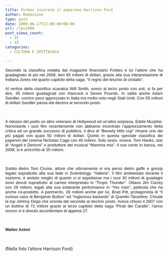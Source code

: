 ```yaml
---
title: Forbes incorona il paperone Harrison Ford
author: Redazione
type: post
date: 2009-06-17T22:00:00+00:00
url: /?p=2496
post_views_count:
  - 15
  - 15
categories:
  - CULTURA E SPETTACOLO

---
```

<p style="text&#45;align: justify; ">
  <font face="Tahoma, sans&#45;serif"><font size="2">Secondo la classifica redatta dal magazine finanziario Forbes &egrave; lui l&#8217;attore che ha guadagnato di pi&ugrave; nel 2008, ben 65 milioni di dollari, grazie alla sua interpretazione di Indiana Jones nel quarto capitolo della saga, &ldquo;Il regno del teschio di cristallo&rdquo;. </font></font>
</p>

<p align="justify" style="margin&#45;bottom: 0cm">
  <font face="Tahoma, sans&#45;serif"><font size="2">Al vertice della classifica scavalca Will Smith, sceso al terzo posto con soli, si fa per dire, 45 milioni guadagnati con Hancock e Seven Pounds. In salita anche Adam Sandler, comico poco apprezzato in Italia ma molto noto negli Stati Uniti. Con 55 milioni di dollari Sandler passa dal decimo al secondo posto. </font></font>
</p>

<p align="justify" style="margin&#45;bottom: 0cm">
  &nbsp;
</p>

<p align="justify" style="margin&#45;bottom: 0cm">
  <font face="Tahoma, sans&#45;serif"><font size="2">A ridosso del podio un altro veterano di Hollywood ed un&#8217;altra sorpresa, Eddie Murphie. Nonostante i suoi film recentemente non abbiamo incontrato l&#8217;apprezzamento della critica ed un grande successo di pubblico, il divo di &ldquo;Beverly Hills cop&rdquo; rimane uno dei pi&ugrave; pagati con quasi 50 milioni di dollari. Quinto in questa speciale classifica dei paperoni del cinema Nicholas Cage con 40 milioni. Solo sesto, invece, Tom Hanks, star di &ldquo;Angeli e Demoni&rdquo; e produttore del musical &ldquo;Mamma mia&rdquo;. Il suo conto in banca, nel 2008, si &egrave; arricchito di 35 milioni. </font></font>
</p>

<p align="justify" style="margin&#45;bottom: 0cm">
  &nbsp;
</p>

<p align="justify" style="margin&#45;bottom: 0cm">
  <font face="Tahoma, sans&#45;serif"><font size="2">Subito dietro Tom Cruise, attore che ultimamente si era perso dietro gaffe e gossip legato soprattutto alla sua fede in Scientology. &ldquo;Valkirie&rdquo;, il film ambientato durante il nazismo, &egrave; andato meglio di quanto ci si aspettasse ma i suoi 30 milioni di guadagni sono dovuti soprattutto al cameo interpretato in &ldquo;Tropic Thunder&rdquo;. Ottavo Jim Carrey con 28 milioni, legati alla sua esilarante performance in &ldquo;Yes man&rdquo;, pellicola che ha anche co&#45;prodotto. A parimerito, 28 milioni anche per lui, Brad Pitt, protagonista di &ldquo;Il curioso caso di Benjamin Button&rdquo; ed &ldquo;Inglorious bastards&rdquo; di Quentin Tarantino. Chiude la top Johnny Depp che scivola dal secondo al decimo posto. Aveva chiuso il 2007 con un bottino di 72 milioni grazie al terzo capitolo della saga &ldquo;Pirati dei Caraibi&rdquo;, l&#8217;anno scorso si &egrave; dovuto accontentare di appena 27. </font></font>
</p>

<p align="justify" style="margin&#45;bottom: 0cm">
  &nbsp;
</p>

<p align="justify" style="margin&#45;bottom: 0cm">
  <font face="Tahoma, sans&#45;serif"><font size="2"><strong>Walter Astori</strong></font></font>
</p>

<p align="justify" style="margin&#45;bottom: 0cm">
  &nbsp;
</p>

<p align="justify" style="margin&#45;bottom: 0cm">
  (Nella foto l&#8217;attore Harrison Ford)
</p>